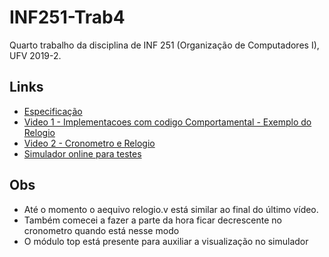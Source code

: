# INF251-Trab4
Quarto trabalho da disciplina de INF 251 (Organização de Computadores I), UFV 2019-2.

## Links
* [Especificação](https://docs.google.com/presentation/d/e/2PACX-1vSSRiBWJIw1rDK2Is5DLiIiOevT4mNclnYI2wT1jgEouA13z2e_Axodk6aWFydaEShD_AHRnAGIHV3L/pub?start=false&loop=false&delayms=3000#slide=id.p)
* [Video 1 - Implementacoes com codigo Comportamental - Exemplo do Relogio](https://www.youtube.com/watch?v=SxLSpq9KAoo&feature=youtu.be)
* [Video 2 -  Cronometro e Relogio](https://www.youtube.com/watch?v=7Lgu1cTLTs8&feature=youtu.be)
* [Simulador online para testes](http://digitaljs.tilk.eu/)

## Obs
* Até o momento o aequivo relogio.v está similar ao final do último vídeo.
* Também comecei a fazer a parte da hora ficar decrescente no cronometro quando está nesse modo
* O módulo top está presente para auxiliar a visualização no simulador